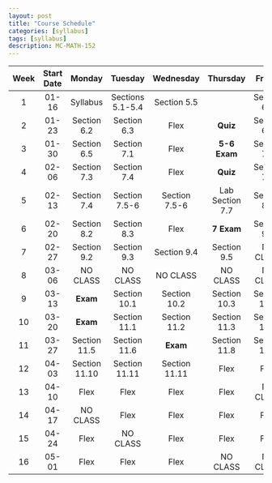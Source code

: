 ```yaml
---
layout: post
title: "Course Schedule"
categories: [syllabus]
tags: [syllabus]
description: MC-MATH-152
---
```


|Week|Start Date|Monday|Tuesday|Wednesday|Thursday|Friday|
|:---:|:---:|:---:|:---:|:---:|:---:|:---: |
|1|01-16|Syllabus|Sections 5.1-5.4|Section 5.5||Section 6.1|
|2|01-23|Section 6.2|Section 6.3|Flex|**Quiz**|Section 6.4|
|3|01-30|Section 6.5|Section 7.1|Flex|**5-6 Exam**|Section 7.2|
|4|02-06|Section 7.3|Section 7.4|Flex|**Quiz**|Section 7.4|
|5|02-13|Section 7.4|Section 7.5-6|Section 7.5-6|Lab Section 7.7|Section 8.1|
|6|02-20|Section 8.2|Section 8.3|Flex|**7 Exam**|Section 9.1|
|7|02-27|Section 9.2|Section 9.3|Section 9.4|Section 9.5|NO CLASS|
|8|03-06|NO CLASS|NO CLASS|NO CLASS|NO CLASS|NO CLASS|
|9|03-13|**Exam**|Section 10.1|Section 10.2|Section 10.3|Section 10.4|
|10|03-20|**Exam**|Section 11.1|Section 11.2|Section 11.3|Section 11.4|
|11|03-27|Section 11.5|Section 11.6|**Exam**|Section 11.8|Section 11.9|
|12|04-03|Section 11.10|Section 11.11|Section 11.11|Flex|Flex|
|13|04-10|Flex|Flex|Flex|Flex|NO CLASS|
|14|04-17|NO CLASS|Flex|Flex|Flex|Flex|
|15|04-24|Flex|NO CLASS|Flex|Flex|Flex|
|16|05-01|Flex|Flex|Flex|NO CLASS|NO CLASS|
